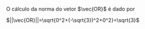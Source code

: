 O cálculo da norma do vetor $\vec{OR}$ é dado por

$||\vec{OR}||=\sqrt{0^2+(-\sqrt{3})^2+0^2}=\sqrt{3}$
